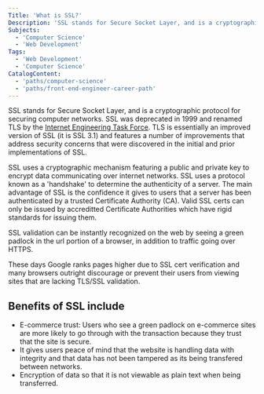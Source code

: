 ```yaml
---
Title: 'What is SSL?'
Description: 'SSL stands for Secure Socket Layer, and is a cryptographic protocol for securing computer networks. SSL was deprecated in 1999 and renamed TLS by the Internet Engineering Task Force. TLS is essentially an improved version of SSL (it is SSL 3.1) and features a number of improvements that address security concerns that were discovered in the initial and prior implementations of SSL. SSL uses a cryptographic mechanism featuring a public and private key to encrypt data communicating over internet networks. SSL uses a protocol known as a handshake to determine the authenticity of a server. The main advantage of SSL is the confidence it gives to users that a server has been authenticated by a trusted Certificate Authority (CA). Valid SSL certs can only be issued by accreditted Certificate Authorities which have rigid standards for issuing them. SSL validation can be instantly recognized on the web by seeing a green padlock in the url portion of a browser, in addition to traffic going over HTTPS. These days Google ranks pages higher due to SSL cert verification and many browsers outright discourage or prevent their users from viewing sites that are lacking TLS/SSL validation. - E-commerce trust: Users who see a green padlock on e-commerce sites are more likely to go through with the transaction because they trust that the site is secure. - It gives users peace of mind that the website is handling data with integrity and that data has not been tampered as its being transfered between networks. - Encryption of data so that it is not viewable as plain text when being transferred.'
Subjects:
  - 'Computer Science'
  - 'Web Development'
Tags:
  - 'Web Development'
  - 'Computer Science'
CatalogContent:
  - 'paths/computer-science'
  - 'paths/front-end-engineer-career-path'
---
```


SSL stands for Secure Socket Layer, and is a cryptographic protocol for securing computer networks. SSL was deprecated in 1999 and renamed TLS by the [Internet Engineering Task Force](https://www.ietf.org). TLS is essentially an improved version of SSL (it is SSL 3.1) and features a number of improvements that address security concerns that were discovered in the initial and prior implementations of SSL.

SSL uses a cryptographic mechanism featuring a public and private key to encrypt data communicating over internet networks. SSL uses a protocol known as a 'handshake' to determine the authenticity of a server. The main advantage of SSL is the confidence it gives to users that a server has been authenticated by a trusted Certificate Authority (CA). Valid SSL certs can only be issued by accreditted Certificate Authorities which have rigid standards for issuing them.

SSL validation can be instantly recognized on the web by seeing a green padlock in the url portion of a browser, in addition to traffic going over HTTPS.

These days Google ranks pages higher due to SSL cert verification and many browsers outright discourage or prevent their users from viewing sites that are lacking TLS/SSL validation.

## Benefits of SSL include

- E-commerce trust: Users who see a green padlock on e-commerce sites are more likely to go through with the transaction because they trust that the site is secure.
- It gives users peace of mind that the website is handling data with integrity and that data has not been tampered as its being transfered between networks.
- Encryption of data so that it is not viewable as plain text when being transferred.
